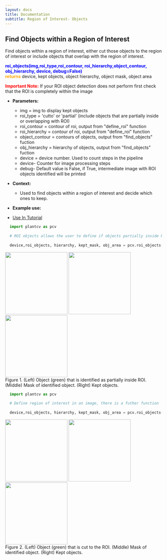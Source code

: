 ```yaml
---
layout: docs
title: Documentation
subtitle: Region of Interest- Objects
---
```


## Find Objects within a Region of Interest

Find objects within a region of interest, either cut those objects to the region of interest or include objects that overlap with the region of interest.

<font color='blue'><b>roi\_objects(img,roi\_type,roi\_contour, roi\_hierarchy,object\_contour, obj\_hierarchy, device, debug=False)</b></font><br>
<font color='orange'><b>returns</b></font> device, kept objects, object hierarchy, object mask, object area <br>

<font color='red'><b> Important Note:</b></font> If your ROI object detection does not perform first check that the ROI is completely within the image<br>

- **Parameters:**
  - img = img to display kept objects
  - roi\_type = 'cutto' or 'partial' (include objects that are partially inside or overlapping with ROI)
  - roi\_contour = contour of roi, output from "define_roi" function
  - roi\_hierarchy = contour of roi, output from "define_roi" function 
  - object\_contour = contours of objects, output from "find_objects" fuction 
  - obj\_hierarchy = hierarchy of objects, output from "find_objects" fuction
  - device = device number.  Used to count steps in the pipeline
  - device- Counter for image processing steps
  - debug- Default value is False, if True, intermediate image with ROI objects identified will be printed 

- **Context:**  
  - Used to find objects within a region of interest and decide which ones to keep.

- **Example use:**  

 - [Use In Tutorial]()
 
  ```python
    import plantcv as pcv
    
    # ROI objects allows the user to define if objects partially inside ROI are included or if objects are cut to ROI.
    
    device,roi_objects, hierarchy, kept_mask, obj_area = pcv.roi_objects(img,'partial', roi, roi_hierarchy, objects, obj_hierarchy, device, debug=True)

  ```
  <a href="{{site.baseurl}}/img/documentation_images/roi_objects/22_obj_on_img.png" target="_blank">
  <img src="{{site.baseurl}}/img/documentation_images/roi_objects/22_obj_on_img.png" width="200"></a>
  <a href="{{site.baseurl}}/img/documentation_images/roi_objects/22_roi_mask.png" target="_blank">
  <img src="{{site.baseurl}}/img/documentation_images/roi_objects/22_roi_mask.png" width="200"></a>
  <a href="{{site.baseurl}}/img/documentation_images/roi_objects/22_roi_objects.png" target="_blank">
  <img src="{{site.baseurl}}/img/documentation_images/roi_objects/22_roi_objects.png" width="200"></a><br>
  Figure 1. (Left) Object (green) that is identified as partially inside ROI. (Middle) Mask of identified object. (Right) Kept objects. 
 
  ```python
    import plantcv as pcv
    
    # Define region of interest in an image, there is a futher function 'ROI Objects' that allows the user to define if you want to include objects partially inside ROI or if you want to do cut objects to ROI.
    
    device,roi_objects, hierarchy, kept_mask, obj_area = pcv.roi_objects(img,'cutto', roi, roi_hierarchy, objects, obj_hierarchy, device, debug=True)

  ```
  <a href="{{site.baseurl}}/img/documentation_images/roi_objects/22_obj_on_img1.png" target="_blank">
  <img src="{{site.baseurl}}/img/documentation_images/roi_objects/22_obj_on_img1.png" width="200"></a>
  <a href="{{site.baseurl}}/img/documentation_images/roi_objects/22_roi_mask1.png" target="_blank">
  <img src="{{site.baseurl}}/img/documentation_images/roi_objects/22_roi_mask1.png" width="200"></a>
  <a href="{{site.baseurl}}/img/documentation_images/roi_objects/22_roi_objects1.png" target="_blank">
  <img src="{{site.baseurl}}/img/documentation_images/roi_objects/22_roi_objects1.png" width="200"></a><br>
  Figure 2. (Left) Object (green) that is cut to the ROI. (Middle) Mask of identified object. (Right) Kept objects. 
 
 
